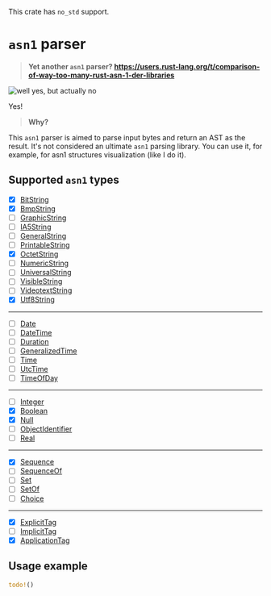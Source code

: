 
This crate has `no_std` support.

# `asn1` parser

> **Yet another `asn1` parser? https://users.rust-lang.org/t/comparison-of-way-too-many-rust-asn-1-der-libraries**

![well yes, but actually no](https://i.imgflip.com/8789zm.jpg)

Yes!

> **Why?**

This `asn1` parser is aimed to parse input bytes and return an AST as the result. It's not considered an ultimate `asn1` parsing library. You can use it, for example, for asn1 structures visualization (like I do it).

## Supported `asn1` types

- [X] [BitString](https://www.oss.com/asn1/resources/asn1-made-simple/asn1-quick-reference/bitstring.html)
- [X] [BmpString](https://www.oss.com/asn1/resources/asn1-made-simple/asn1-quick-reference/bmpstring.html)
- [ ] [GraphicString](https://www.oss.com/asn1/resources/asn1-made-simple/asn1-quick-reference/graphicstring.html)
- [ ] [IA5String](https://www.oss.com/asn1/resources/asn1-made-simple/asn1-quick-reference/ia5string.html)
- [ ] [GeneralString](https://www.oss.com/asn1/resources/asn1-made-simple/asn1-quick-reference/generalstring.html)
- [ ] [PrintableString](https://www.oss.com/asn1/resources/asn1-made-simple/asn1-quick-reference/printablestring.html)
- [X] [OctetString](https://www.oss.com/asn1/resources/asn1-made-simple/asn1-quick-reference/octetstring.html)
- [ ] [NumericString](https://www.oss.com/asn1/resources/asn1-made-simple/asn1-quick-reference/numericstring.html)
- [ ] [UniversalString](https://www.oss.com/asn1/resources/asn1-made-simple/asn1-quick-reference/universalstring.html)
- [ ] [VisibleString](https://www.oss.com/asn1/resources/asn1-made-simple/asn1-quick-reference/visiblestring.html)
- [ ] [VideotextString](https://www.oss.com/asn1/resources/asn1-made-simple/asn1-quick-reference/videotexstring.html)
- [X] [Utf8String](https://www.oss.com/asn1/resources/asn1-made-simple/asn1-quick-reference/utf8string.html)

---

- [ ] [Date](https://www.oss.com/asn1/resources/asn1-made-simple/asn1-quick-reference/utf8string.html)
- [ ] [DateTime](https://www.oss.com/asn1/resources/asn1-made-simple/asn1-quick-reference/datetime.html)
- [ ] [Duration](https://www.oss.com/asn1/resources/asn1-made-simple/asn1-quick-reference/duration.html)
- [ ] [GeneralizedTime](https://www.oss.com/asn1/resources/asn1-made-simple/asn1-quick-reference/generalizedtime.html)
- [ ] [Time](https://www.oss.com/asn1/resources/asn1-made-simple/asn1-quick-reference/time.html)
- [ ] [UtcTime](https://www.oss.com/asn1/resources/asn1-made-simple/asn1-quick-reference/utctime.html)
- [ ] [TimeOfDay](https://www.oss.com/asn1/resources/asn1-made-simple/asn1-quick-reference/timeofday.html)

---

- [ ] [Integer](https://www.oss.com/asn1/resources/asn1-made-simple/asn1-quick-reference/integer.html)
- [X] [Boolean](https://www.oss.com/asn1/resources/asn1-made-simple/asn1-quick-reference/boolean.html)
- [X] [Null](https://www.oss.com/asn1/resources/asn1-made-simple/asn1-quick-reference/null.html)
- [ ] [ObjectIdentifier](https://www.oss.com/asn1/resources/asn1-made-simple/asn1-quick-reference/object-identifier.html)
- [ ] [Real](https://www.oss.com/asn1/resources/asn1-made-simple/asn1-quick-reference/real.html)

---

- [X] [Sequence](https://www.oss.com/asn1/resources/asn1-made-simple/asn1-quick-reference/sequence.html)
- [ ] [SequenceOf](https://www.oss.com/asn1/resources/asn1-made-simple/asn1-quick-reference/sequenceof.html)
- [ ] [Set](https://www.oss.com/asn1/resources/asn1-made-simple/asn1-quick-reference/set.html)
- [ ] [SetOf](https://www.oss.com/asn1/resources/asn1-made-simple/asn1-quick-reference/setof.html)
- [ ] [Choice](https://www.oss.com/asn1/resources/asn1-made-simple/asn1-quick-reference/choice.html)

---

- [X] [ExplicitTag](https://www.oss.com/asn1/resources/asn1-made-simple/asn1-quick-reference/asn1-tags.html)
- [ ] [ImplicitTag](https://www.oss.com/asn1/resources/asn1-made-simple/asn1-quick-reference/asn1-tags.html)
- [X] [ApplicationTag](https://www.oss.com/asn1/resources/asn1-made-simple/asn1-quick-reference/asn1-tags.html)

## Usage example

```rust
todo!()
```